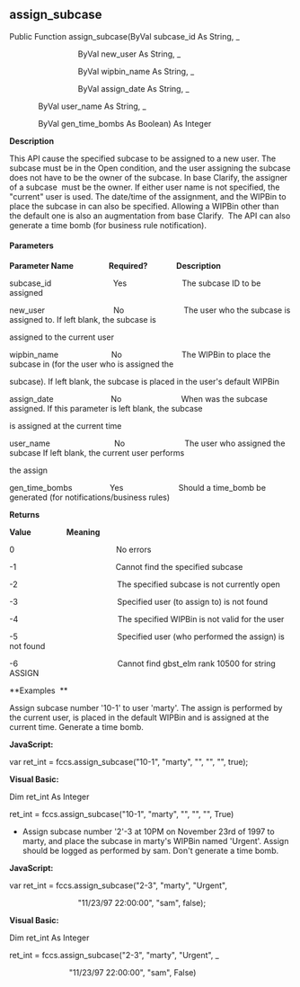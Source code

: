 assign_subcase
--------------

Public Function assign_subcase(ByVal subcase_id As String, _

                               ByVal new_user As String, _

                               ByVal wipbin_name As String, _

                               ByVal assign_date As String, _

             ByVal user_name As String, _

             ByVal gen_time_bombs As Boolean) As Integer

**Description**

This API cause the specified subcase to be assigned to a new user. The subcase must be in the Open condition, and the user assigning the subcase does not have to be the owner of the subcase. In base Clarify, the assigner of a subcase  must be the owner. If either user name is not specified, the "current" user is used. The date/time of the assignment, and the WIPBin to place the subcase in can also be specified. Allowing a WIPBin other than the default one is also an augmentation from base Clarify.  The API can also generate a time bomb (for business rule notification).

#### Parameters
**Parameter Name**                **Required?**             **Description**

subcase_id                            Yes                         The subcase ID to be assigned

new_user                               No                           The user who the subcase is assigned to. If left blank, the subcase is

assigned to the current user

wipbin_name                        No                           The WIPBin to place the subcase in (for the user who is assigned the

subcase). If left blank, the subcase is placed in the user's default WIPBin

assign_date                          No                           When was the subcase assigned. If this parameter is left blank, the subcase

is assigned at the current time

user_name                             No                           The user who assigned the subcase If left blank, the current user performs

the assign

gen_time_bombs                 Yes                         Should a time_bomb be generated (for notifications/business rules)

**Returns**

**Value**                **Meaning**

0                                              No errors

-1                                             Cannot find the specified subcase

-2                                             The specified subcase is not currently open

-3                                             Specified user (to assign to) is not found

-4                                             The specified WIPBin is not valid for the user

-5                                             Specified user (who performed the assign) is not found

-6                                             Cannot find gbst_elm rank 10500 for string ASSIGN

**Examples  **

 Assign subcase number '10-1' to user 'marty'. The assign is performed by the current user, is placed in the default WIPBin and is assigned at the current time. Generate a time bomb.

**JavaScript:**

var ret_int = fccs.assign_subcase("10-1", "marty", "", "", "", true);

**Visual Basic:**

Dim ret_int As Integer

ret_int = fccs.assign_subcase("10-1", "marty", "", "", "", True)

*  Assign subcase number '2'-3 at 10PM on November 23rd of 1997 to marty, and place the subcase in marty's WIPBin named 'Urgent'. Assign should be logged as performed by sam. Don't generate a time bomb.

**JavaScript:**

var ret_int = fccs.assign_subcase("2-3", "marty", "Urgent",

                               "11/23/97 22:00:00", "sam", false);

**Visual Basic:**

Dim ret_int As Integer

ret_int = fccs.assign_subcase("2-3", "marty", "Urgent", _

                           "11/23/97 22:00:00", "sam", False)